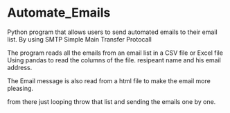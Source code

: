 # Automate_Emails
Python program that allows users to send automated emails to their email list.
By using SMTP Simple Main Transfer Protocall 

The program reads all the emails from an email list in a CSV file or Excel file 
Using pandas to read the columns of the file. resipeant name and his email address.

The Email message is also read from a html file to make the email more pleasing. 

from there just looping throw that list and sending the emails one by one.
